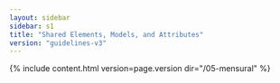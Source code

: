 ```yaml
---
layout: sidebar
sidebar: s1
title: "Shared Elements, Models, and Attributes"
version: "guidelines-v3"
---
```

{% include content.html version=page.version dir="/05-mensural" %}